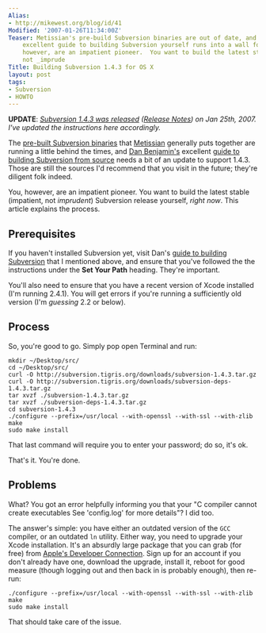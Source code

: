 ```yaml
---
Alias:
- http://mikewest.org/blog/id/41
Modified: '2007-01-26T11:34:00Z'
Teaser: Metissian's pre-build Subversion binaries are out of date, and Dan Benjamin's
    excellent guide to building Subversion yourself runs into a wall for 1.4+.  You,
    however, are an impatient pioneer.  You want to build the latest stable (impatient,
    not _imprude
Title: Building Subversion 1.4.3 for OS X
layout: post
tags:
- Subversion
- HOWTO
---
```

__UPDATE__: _[Subversion 1.4.3 was released][svn_143]
([Release Notes][release_143]) on Jan 25th, 2007.  I've updated the
instructions here accordingly._

[svn_143]: http://subversion.tigris.org/servlets/NewsItemView?newsItemID=1807
[release_143]: http://svn.collab.net/repos/svn/tags/1.4.3/CHANGES

The [pre-built Subversion binaries][metissian_svn] that [Metissian][] generally
puts together are running a little behind the times, and
[Dan Benjamin's][hivelogic] excellent [guide to building Subversion from
source][hivelogic_svn] needs a bit of an update to support 1.4.3.   Those are still
the sources I'd recommend that you visit in the future; they're diligent folk
indeed.

You, however, are an impatient pioneer.  You want to build the latest stable
(impatient, not _imprudent_) Subversion release yourself, _right now_. This
article explains the process.

Prerequisites
-------------

If you haven't installed Subversion yet, visit Dan's [guide to building
Subversion][hivelogic_svn] that I mentioned above, and ensure that you've
followed the the instructions under the __Set Your Path__ heading.  They're
important.

You'll also need to ensure that you have a recent version of Xcode installed
(I'm running 2.4.1).  You will get errors if you're running a sufficiently old
version (I'm _guessing_ 2.2 or below).

Process
-------

So, you're good to go.  Simply pop open Terminal and run:

    mkdir ~/Desktop/src/
    cd ~/Desktop/src/
    curl -O http://subversion.tigris.org/downloads/subversion-1.4.3.tar.gz
    curl -O http://subversion.tigris.org/downloads/subversion-deps-1.4.3.tar.gz
    tar xvzf ./subversion-1.4.3.tar.gz
    tar xvzf ./subversion-deps-1.4.3.tar.gz
    cd subversion-1.4.3
    ./configure --prefix=/usr/local --with-openssl --with-ssl --with-zlib
    make
    sudo make install

That last command will require you to enter your password; do so, it's ok.
    
That's it.  You're done.

Problems
--------

What?  You got an error helpfully informing you that your "C compiler cannot
create executables See 'config.log' for more details"?  I did too.

The answer's simple: you have either an outdated version of the `GCC`
compiler, or an outdated `ln` utility.  Either way, you need to upgrade your
Xcode installation.  It's an absurdly large package that you can grab (for
free) from [Apple's Developer Connection][adc].  Sign up for an account if you
don't already have one, download the upgrade, install it, reboot for good
measure (though logging out and then back in is probably enough), then re-run:

    ./configure --prefix=/usr/local --with-openssl --with-ssl --with-zlib
    make
    sudo make install

That should take care of the issue.
    
[metissian]: http://metissian.com/
[metissian_svn]: http://metissian.com/projects/macosx/subversion/ "Subversion Packages for Mac OS X"
[hivelogic]: http://hivelogic.com/ "Dan Benjamin: Hivelogic"
[hivelogic_svn]: http://hivelogic.com/articles/2006/04/19/svn_on_os_x "Building Subversion (SVN) on Mac OS X"
[adc]: http://developer.apple.com/ "Apple Developer Connection"